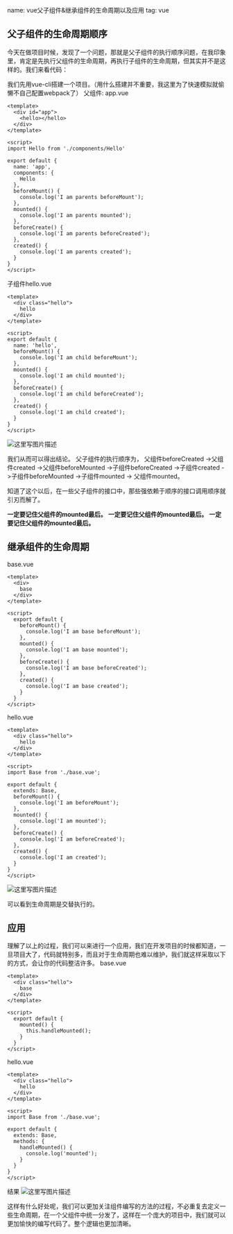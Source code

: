 name: vue父子组件&继承组件的生命周期以及应用
tag: vue


## 父子组件的生命周期顺序

今天在做项目时候，发现了一个问题，那就是父子组件的执行顺序问题，在我印象里，肯定是先执行父组件的生命周期，再执行子组件的生命周期，但其实并不是这样的。我们来看代码：

我们先用vue-cli搭建一个项目。（用什么搭建并不重要，我这里为了快速模拟就偷懒不自己配置webpack了）
父组件: app.vue

```vue
<template>
  <div id="app">
    <hello></hello>
  </div>
</template>

<script>
import Hello from './components/Hello'

export default {
  name: 'app',
  components: {
    Hello
  },
  beforeMount() {
    console.log('I am parents beforeMount');
  },
  mounted() {
    console.log('I am parents mounted');
  },
  beforeCreate() {
    console.log('I am parents beforeCreated');
  },
  created() {
    console.log('I am parents created');
  }
}
</script>
```
子组件hello.vue
```vue
<template>
  <div class="hello">
    hello
  </div>
</template>

<script>
export default {
  name: 'hello',
  beforeMount() {
    console.log('I am child beforeMount');
  },
  mounted() {
    console.log('I am child mounted');
  },
  beforeCreate() {
    console.log('I am child beforeCreated');
  },
  created() {
    console.log('I am child created');
  }
}
</script>
```

![这里写图片描述](http://img.blog.csdn.net/20170918214218836?watermark/2/text/aHR0cDovL2Jsb2cuY3Nkbi5uZXQvYmx1ZWJsdWVza3lodWE=/font/5a6L5L2T/fontsize/400/fill/I0JBQkFCMA==/dissolve/70/gravity/SouthEast)

我们从而可以得出结论。
父子组件的执行顺序为，
父组件beforeCreated ->父组件created ->父组件beforeMounted ->子组件beforeCreated ->子组件created ->子组件beforeMounted ->子组件mounted -> 父组件mounted。

知道了这个以后，在一些父子组件的接口中，那些强依赖于顺序的接口调用顺序就引刃而解了。

**一定要记住父组件的mounted最后。**
**一定要记住父组件的mounted最后。**
**一定要记住父组件的mounted最后。**

## 继承组件的生命周期
base.vue

```vue
<template>
  <div>
    base
  </div>
</template>

<script>
  export default {
    beforeMount() {
      console.log('I am base beforeMount');
    },
    mounted() {
      console.log('I am base mounted');
    },
    beforeCreate() {
      console.log('I am base beforeCreated');
    },
    created() {
      console.log('I am base created');
    }
  }
</script>
```
hello.vue

```vue
<template>
  <div class="hello">
    hello
  </div>
</template>

<script>
import Base from './base.vue';

export default {
  extends: Base,
  beforeMount() {
    console.log('I am beforeMount');
  },
  mounted() {
    console.log('I am mounted');
  },
  beforeCreate() {
    console.log('I am beforeCreated');
  },
  created() {
    console.log('I am created');
  }
}
</script>
```

![这里写图片描述](http://img.blog.csdn.net/20170922154046275?watermark/2/text/aHR0cDovL2Jsb2cuY3Nkbi5uZXQvYmx1ZWJsdWVza3lodWE=/font/5a6L5L2T/fontsize/400/fill/I0JBQkFCMA==/dissolve/70/gravity/SouthEast)

可以看到生命周期是交替执行的。
## 应用

理解了以上的过程，我们可以来进行一个应用，我们在开发项目的时候都知道，一旦项目大了，代码就特别多，而且对于生命周期也难以维护，我们就这样采取以下的方式，会让你的代码整洁许多。
base.vue

```vue
<template>
  <div class="hello">
    base
  </div>
</template>

<script>
  export default {
    mounted() {
      this.handleMounted();
    }
  }
</script>
```
hello.vue
```vue
<template>
  <div class="hello">
    hello
  </div>
</template>

<script>
import Base from './base.vue';

export default {
  extends: Base,
  methods: {
    handleMounted() {
      console.log('mounted');
    }
  }
}
</script>
```
结果
![这里写图片描述](http://img.blog.csdn.net/20170922154449314?watermark/2/text/aHR0cDovL2Jsb2cuY3Nkbi5uZXQvYmx1ZWJsdWVza3lodWE=/font/5a6L5L2T/fontsize/400/fill/I0JBQkFCMA==/dissolve/70/gravity/SouthEast)


这样有什么好处呢，我们可以更加关注组件编写的方法的过程，不必重复去定义一些生命周期，在一个父组件中统一分发了，这样在一个庞大的项目中，我们就可以更加愉快的编写代码了。整个逻辑也更加清晰。